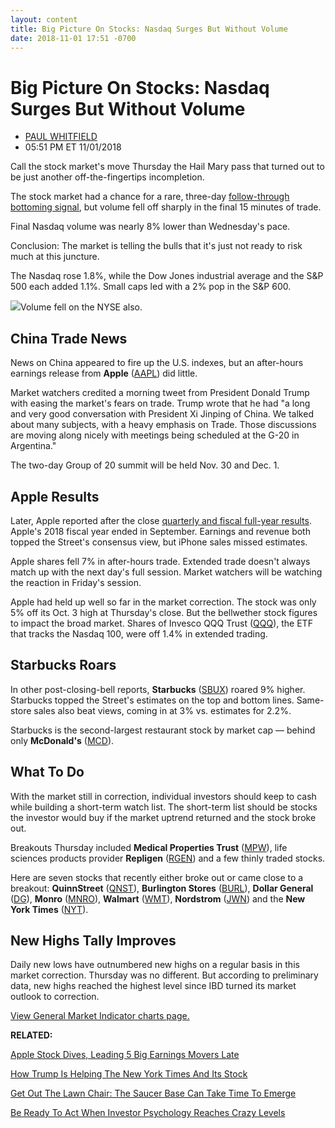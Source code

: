 ```yaml
---
layout: content
title: Big Picture On Stocks: Nasdaq Surges But Without Volume
date: 2018-11-01 17:51 -0700
---
```



Big Picture On Stocks: Nasdaq Surges But Without Volume
========================================================




* [PAUL WHITFIELD](https://www.investors.com/author/whitfieldp/ "Posts by PAUL WHITFIELD")
* 05:51 PM ET 11/01/2018




Call the stock market's move Thursday the Hail Mary pass that turned out to be just another off-the-fingertips incompletion.




The stock market had a chance for a rare, three-day [follow-through bottoming signal](https://www.investors.com/how-to-invest/investors-corner/how-to-find-next-stock-market-bottom/), but volume fell off sharply in the final 15 minutes of trade.


Final Nasdaq volume was nearly 8% lower than Wednesday's pace.


Conclusion: The market is telling the bulls that it's just not ready to risk much at this juncture.


The Nasdaq rose 1.8%, while the Dow Jones industrial average and the S&P 500 each added 1.1%. Small caps led with a 2% pop in the S&P 600.


![](https://www.investors.com/wp-content/uploads/2018/11/MP_110218-233x300.jpg)Volume fell on the NYSE also.


China Trade News
----------------


News on China appeared to fire up the U.S. indexes, but an after-hours earnings release from **Apple** ([AAPL](https://research.investors.com/quote.aspx?symbol=AAPL)) did little.


Market watchers credited a morning tweet from President Donald Trump with easing the market's fears on trade. Trump wrote that he had "a long and very good conversation with President Xi Jinping of China. We talked about many subjects, with a heavy emphasis on Trade. Those discussions are moving along nicely with meetings being scheduled at the G-20 in Argentina."


The two-day Group of 20 summit will be held Nov. 30 and Dec. 1.


Apple Results
-------------


Later, Apple reported after the close [quarterly and fiscal full-year results](https://www.investors.com/news/technology/click/apple-stock-q4-2018-earnings/). Apple's 2018 fiscal year ended in September. Earnings and revenue both topped the Street's consensus view, but iPhone sales missed estimates.


Apple shares fell 7% in after-hours trade. Extended trade doesn't always match up with the next day's full session. Market watchers will be watching the reaction in Friday's session.


Apple had held up well so far in the market correction. The stock was only 5% off its Oct. 3 high at Thursday's close. But the bellwether stock figures to impact the broad market. Shares of Invesco QQQ Trust ([QQQ](https://research.investors.com/quote.aspx?symbol=QQQ)), the ETF that tracks the Nasdaq 100, were off 1.4% in extended trading.


Starbucks Roars
---------------


In other post-closing-bell reports, **Starbucks** ([SBUX](https://research.investors.com/quote.aspx?symbol=SBUX)) roared 9% higher. Starbucks topped the Street's estimates on the top and bottom lines. Same-store sales also beat views, coming in at 3% vs. estimates for 2.2%.


Starbucks is the second-largest restaurant stock by market cap — behind only **McDonald's** ([MCD](https://research.investors.com/quote.aspx?symbol=MCD)).


What To Do
----------


With the market still in correction, individual investors should keep to cash while building a short-term watch list. The short-term list should be stocks the investor would buy if the market uptrend returned and the stock broke out.


Breakouts Thursday included **Medical Properties Trust** ([MPW](https://research.investors.com/quote.aspx?symbol=MPW)), life sciences products provider **Repligen** ([RGEN](https://research.investors.com/quote.aspx?symbol=RGEN)) and a few thinly traded stocks.


Here are seven stocks that recently either broke out or came close to a breakout: **QuinnStreet** ([QNST](https://research.investors.com/quote.aspx?symbol=QNST)), **Burlington Stores** ([BURL](https://research.investors.com/quote.aspx?symbol=BURL)), **Dollar General** ([DG](https://research.investors.com/quote.aspx?symbol=DG)), **Monro** ([MNRO](https://research.investors.com/quote.aspx?symbol=MNRO)), **Walmart** ([WMT](https://research.investors.com/quote.aspx?symbol=WMT)), **Nordstrom** ([JWN](https://research.investors.com/quote.aspx?symbol=JWN)) and the **New York Times** ([NYT](https://research.investors.com/quote.aspx?symbol=NYT)).


New Highs Tally Improves
------------------------


Daily new lows have outnumbered new highs on a regular basis in this market correction. Thursday was no different. But according to preliminary data, new highs reached the highest level since IBD turned its market outlook to correction.


[View General Market Indicator charts page.](https://www.investors.com/wp-content/uploads/2018/11/IBD0111152648GMI.pdf)


**RELATED:**


[Apple Stock Dives, Leading 5 Big Earnings Movers Late](https://www.investors.com/market-trend/stock-market-today/dow-jones-futures-apple-earnings-apple-stock-starbucks-arista-oled/)


[How Trump Is Helping The New York Times And Its Stock](https://www.investors.com/news/new-york-times-stock-jumps-new-york-times-earnings-trump/)


[Get Out The Lawn Chair: The Saucer Base Can Take Time To Emerge](https://www.investors.com/how-to-invest/investors-corner/this-bank-stocks-base-was-valid-but-formed-at-a-geological-pace/)


[Be Ready To Act When Investor Psychology Reaches Crazy Levels](https://www.investors.com/how-to-invest/investors-corner/be-ready-to-act-when-market-sentiment-reaches-extreme-levels/)




